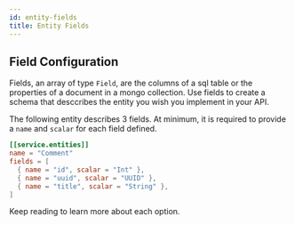 ```yaml
---
id: entity-fields
title: Entity Fields
---
```


## Field Configuration

Fields, an array of type `Field`, are the columns of a sql table or the properties of a document in a mongo collection. Use
fields to create a schema that desccribes the entity you wish you implement in your API.

The following entity describes 3 fields. At minimum, it is required to provide a `name` and `scalar` for each field defined.

```toml
[[service.entities]]
name = "Comment"
fields = [
  { name = "id", scalar = "Int" },
  { name = "uuid", scalar = "UUID" },
  { name = "title", scalar = "String" },
]
```

Keep reading to learn more about each option.

